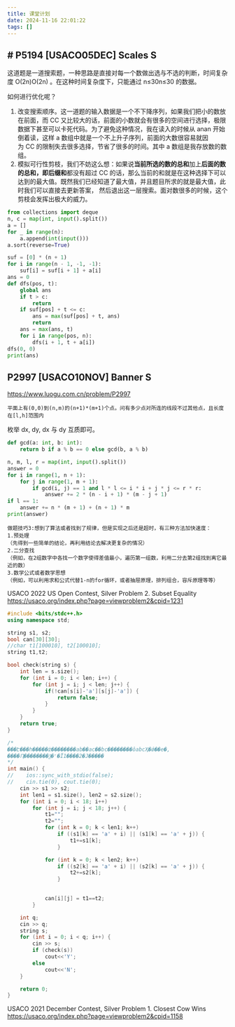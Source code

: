 ```yaml
---
title: 课堂计划
date: 2024-11-16 22:01:22
tags: []
---
```

## # P5194 [USACO05DEC] Scales S

这道题是一道搜索题，一种思路是直接对每一个数做出选与不选的判断，时间复杂度 O(2n)O(2n) 。在这种时间复杂度下，只能通过 n≤30n≤30 的数据。

如何进行优化呢？

1. 改变搜索顺序。这一道题的输入数据是一个不下降序列，如果我们把小的数放在前面，而 CC 又比较大的话，前面的小数就会有很多的空间进行选择，极限数据下甚至可以卡死代码。为了避免这种情况，我在读入的时候从 anan​ 开始倒着读，这样 a 数组中就是一个不上升子序列，前面的大数很容易就因为 CC 的限制失去很多选择，节省了很多的时间。其中 a 数组是我存放数的数组。
2. 模拟可行性剪枝，我们不妨这么想：如果说**当前所选的数的总和**加上**后面的数的总和，即后缀和**都没有超过 CC 的话，那么当前的和就是在这种选择下可以达到的最大值。既然我们已经知道了最大值，并且题目所求的就是最大值，此时我们可以直接去更新答案， 然后退出这一层搜索。面对数很多的时候，这个剪枝会发挥出极大的威力。

```py
from collections import deque
n, c = map(int, input().split())
a = []
for _ in range(n):
    a.append(int(input()))
a.sort(reverse=True)

suf = [0] * (n + 1)
for i in range(n - 1, -1, -1):
    suf[i] = suf[i + 1] + a[i]
ans = 0
def dfs(pos, t):
    global ans
    if t > c:
        return
    if suf[pos] + t <= c:
        ans = max(suf[pos] + t, ans)
        return
    ans = max(ans, t)
    for i in range(pos, n):
        dfs(i + 1, t + a[i])
dfs(0, 0)
print(ans)

```

## P2997 [USACO10NOV] Banner S

https://www.luogu.com.cn/problem/P2997

```
平面上有(0,0)到(n,m)的(n+1)*(m+1)个点。问有多少点对所连的线段不过其他点，且长度在[l,h]范围内
```

枚举 dx, dy, dx 与 dy 互质即可。

```py
def gcd(a: int, b: int):
    return b if a % b == 0 else gcd(b, a % b)

n, m, l, r = map(int, input().split())
answer = 0
for i in range(1, n + 1):
    for j in range(1, m + 1):
        if gcd(i, j) == 1 and l * l <= i * i + j * j <= r * r:
            answer += 2 * (n - i + 1) * (m - j + 1)
if l == 1:
    answer += n * (m + 1) + (n + 1) * m
print(answer)
```


```
做题技巧3:想到了算法或者找到了规律，但是实现之后还是超时，有三种方法加快速度：
1.预处理
（先得到一些简单的结论，再利用结论去解决更复杂的情况）
2.二分查找
（例如，在2组数字中各找一个数字使得差值最小，遍历第一组数，利用二分去第2组找到离它最近的数）
3.数学公式或者数学思想
（例如，可以利用求和公式代替1-n的for循环，或者抽屉原理，排列组合，容斥原理等等）
```

USACO 2022 US Open Contest, Silver Problem 2. Subset Equality https://usaco.org/index.php?page=viewproblem2&cpid=1231

```cpp
#include <bits/stdc++.h>
using namespace std;

string s1, s2;
bool can[30][30];
//char t1[100010], t2[100010];
string t1,t2;

bool check(string s) {
    int len = s.size();
    for (int i = 0; i < len; i++) {
        for (int j = i; j < len; j++) {
            if(!can[s[i]-'a'][s[j]-'a']) {
                return false;
            }
        }
    }
    return true;
}

/*
���Է���һ�����ʣ��������ab��ac��bc��������ôabcҲ�ǿ��е�,
����Ԥ��������ѯ�ʳ�Ϊ1����2�Ϳ�����
*/
int main() {
//    ios::sync_with_stdio(false);
//    cin.tie(0), cout.tie(0);
    cin >> s1 >> s2;
    int len1 = s1.size(), len2 = s2.size();
    for (int i = 0; i < 18; i++)
        for (int j = i; j < 18; j++) {
           	t1="";
           	t2="";
            for (int k = 0; k < len1; k++)
                if ((s1[k] == 'a' + i) || (s1[k] == 'a' + j)) {
                    t1+=s1[k];
                }

            for (int k = 0; k < len2; k++)
                if ((s2[k] == 'a' + i) || (s2[k] == 'a' + j)) {
                    t2+=s2[k];
                }

            
            can[i][j] = t1==t2;
        }

    int q;
    cin >> q;
    string s;
    for (int i = 0; i < q; i++) {
        cin >> s;
        if (check(s)) 
			cout<<'Y';
        else 
			cout<<'N';
    }

    return 0;
}

```

USACO 2021 December Contest, Silver Problem 1. Closest Cow Wins https://usaco.org/index.php?page=viewproblem2&cpid=1158
